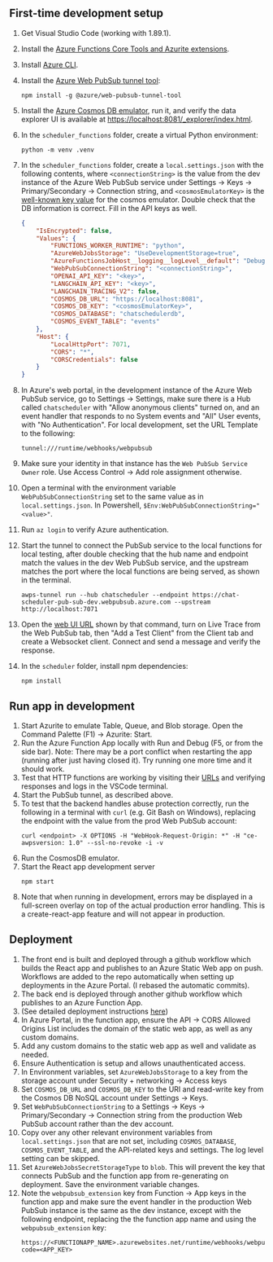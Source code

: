 ## First-time development setup
1. Get Visual Studio Code (working with 1.89.1).
1. Install the [Azure Functions Core Tools and Azurite extensions](https://learn.microsoft.com/en-us/azure/azure-functions/functions-develop-local).
1. Install [Azure CLI](https://learn.microsoft.com/en-us/cli/azure/install-azure-cli).
1. Install the [Azure Web PubSub tunnel tool](https://learn.microsoft.com/en-us/azure/azure-web-pubsub/howto-web-pubsub-tunnel-tool?tabs=bash):

    ```
    npm install -g @azure/web-pubsub-tunnel-tool
    ```

1. Install the [Azure Cosmos DB emulator](https://learn.microsoft.com/en-us/azure/cosmos-db/how-to-develop-emulator?tabs=windows%2Ccsharp&pivots=api-nosql), run it, and verify the data explorer UI is available at [https://localhost:8081/_explorer/index.html](https://localhost:8081/_explorer/index.html).
1. In the `scheduler_functions` folder, create a virtual Python environment:

    ```
    python -m venv .venv
    ```

1. In the `scheduler_functions` folder, create a `local.settings.json` with the following contents, where `<connectionString>` is the value from the dev instance of the Azure Web PubSub service under Settings -> Keys -> Primary/Secondary -> Connection string, and `<cosmosEmulatorKey>` is the [well-known key value](https://learn.microsoft.com/en-us/azure/cosmos-db/how-to-develop-emulator?tabs=windows%2Cpython&pivots=api-nosql) for the cosmos emulator. Double check that the DB information is correct. Fill in the API keys as well.

    ```json
    {
        "IsEncrypted": false,
        "Values": {
            "FUNCTIONS_WORKER_RUNTIME": "python",
            "AzureWebJobsStorage": "UseDevelopmentStorage=true",
            "AzureFunctionsJobHost__logging__logLevel__default": "Debug",
            "WebPubSubConnectionString": "<connectionString>",
            "OPENAI_API_KEY": "<key>",
            "LANGCHAIN_API_KEY": "<key>",
            "LANGCHAIN_TRACING_V2": false,
            "COSMOS_DB_URL": "https://localhost:8081",
            "COSMOS_DB_KEY": "<cosmosEmulatorKey>",
            "COSMOS_DATABASE": "chatschedulerdb",
            "COSMOS_EVENT_TABLE": "events"
        },
        "Host": {
            "LocalHttpPort": 7071,
            "CORS": "*",
            "CORSCredentials": false
        }
    }
    ```
1. In Azure's web portal, in the development instance of the Azure Web PubSub service, go to Settings -> Settings, make sure there is a Hub called `chatscheduler` with "Allow anonymous clients" turned on, and an event handler that responds to no System events and "All" User events, with "No Authentication". For local development, set the URL Template to the following:

    ```
    tunnel:///runtime/webhooks/webpubsub
    ```
1. Make sure your identity in that instance has the `Web PubSub Service Owner` role. Use Access Control -> Add role assignment otherwise.
1. Open a terminal with the environment variable `WebPubSubConnectionString` set to the same value as in `local.settings.json`. In Powershell, `$Env:WebPubSubConnectionString="<value>"`.
1. Run `az login` to verify Azure authentication.
1. Start the tunnel to connect the PubSub service to the local functions for local testing, after double checking that the hub name and endpoint match the values in the dev Web PubSub service, and the upstream matches the port where the local functions are being served, as shown in the terminal.

    ```
    awps-tunnel run --hub chatscheduler --endpoint https://chat-scheduler-pub-sub-dev.webpubsub.azure.com --upstream http://localhost:7071
    ```

1. Open the [web UI URL](http://localhost:8071/) shown by that command, turn on Live Trace from the Web PubSub tab, then "Add a Test Client" from the Client tab and create a Websocket client. Connect and send a message and verify the response.
1. In the `scheduler` folder, install npm dependencies:
    ```
    npm install
    ```
## Run app in development
1. Start Azurite to emulate Table, Queue, and Blob storage. Open the Command Palette (F1) -> Azurite: Start.
1. Run the Azure Function App locally with Run and Debug (F5, or from the side bar). Note: There may be a port conflict when restarting the app (running after just having closed it). Try running one more time and it should work.
1. Test that HTTP functions are working by visiting their [URLs](http://localhost:7071/api/negotiate) and verifying responses and logs in the VSCode terminal.
1. Start the PubSub tunnel, as described above.
1. To test that the backend handles abuse protection correctly, run the following in a terminal with `curl` (e.g. Git Bash on Windows), replacing the endpoint with the value from the prod Web PubSub account:
    ```
    curl <endpoint> -X OPTIONS -H "WebHook-Request-Origin: *" -H "ce-awpsversion: 1.0" --ssl-no-revoke -i -v
    ```
1. Run the CosmosDB emulator.
1. Start the React app development server
    ```
    npm start
    ```
1. Note that when running in development, errors may be displayed in a full-screen overlay on top of the actual production error handling. This is a create-react-app feature and will not appear in production.
## Deployment
1. The front end is built and deployed through a github workflow which builds the React app
and publishes to an Azure Static Web app on push. Workflows are added to the repo automatically
when setting up deployments in the Azure Portal. (I rebased the automatic commits).
1. The back end is deployed through another github workflow which publishes to an Azure Function App.
1. (See detailed deployment instructions [here](https://learn.microsoft.com/en-us/azure/azure-web-pubsub/quickstart-serverless?tabs=python))
1. In Azure Portal, in the function app, ensure the API -> CORS Allowed Origins List includes the
domain of the static web app, as well as any custom domains.
1. Add any custom domains to the static web app as well and validate as needed.
1. Ensure Authentication is setup and allows unauthenticated access.
1. In Environment variables, set `AzureWebJobsStorage` to a key from the storage account under Security + networking -> Access keys
1. Set `COSMOS_DB_URL` and `COSMOS_DB_KEY` to the URI and read-write key from the Cosmos DB NoSQL account under Settings -> Keys.
1. Set `WebPubSubConnectionString` to a Settings -> Keys -> Primary/Secondary -> Connection string from the production Web PubSub account rather than the dev account.
1. Copy over any other relevant environment variables from `local.settings.json` that are not set, including `COSMOS_DATABASE`, `COSMOS_EVENT_TABLE`, and the API-related keys and settings. The log level setting can be skipped.
1. Set `AzureWebJobsSecretStorageType` to `blob`. This will prevent the key that connects PubSub and the function app from re-generating on deployment. Save the environment variable changes.
1. Note the `webpubsub_extension` key from Function -> App keys in the function app and make sure the event handler in the production Web PubSub instance is the same as the dev instance, except with the following endpoint, replacing the the function app name and using the `webpubsub_extension` key:
    ```
    https://<FUNCTIONAPP_NAME>.azurewebsites.net/runtime/webhooks/webpubsub?code=<APP_KEY>
    ```